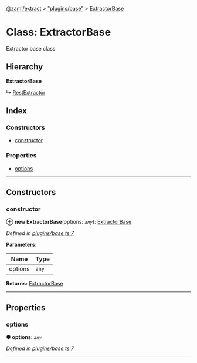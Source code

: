 [@zaml/extract](../README.md) > ["plugins/base"](../modules/_plugins_base_.md) > [ExtractorBase](../classes/_plugins_base_.extractorbase.md)

# Class: ExtractorBase

Extractor base class

## Hierarchy

**ExtractorBase**

↳  [RestExtractor](_plugins_rest_.restextractor.md)

## Index

### Constructors

* [constructor](_plugins_base_.extractorbase.md#constructor)

### Properties

* [options](_plugins_base_.extractorbase.md#options)

---

## Constructors

<a id="constructor"></a>

###  constructor

⊕ **new ExtractorBase**(options: *`any`*): [ExtractorBase](_plugins_base_.extractorbase.md)

*Defined in [plugins/base.ts:7](https://github.com/nexushubs/zaml-lang/blob/91fabd9/packages/zaml-extract/src/plugins/base.ts#L7)*

**Parameters:**

| Name | Type |
| ------ | ------ |
| options | `any` |

**Returns:** [ExtractorBase](_plugins_base_.extractorbase.md)

___

## Properties

<a id="options"></a>

###  options

**● options**: *`any`*

*Defined in [plugins/base.ts:7](https://github.com/nexushubs/zaml-lang/blob/91fabd9/packages/zaml-extract/src/plugins/base.ts#L7)*

___


